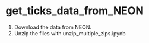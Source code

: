# get_ticks_data_from_NEON
1. Download the data from NEON.
2. Unzip the files with unzip_multiple_zips.ipynb
